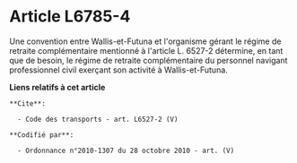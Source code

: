 # Article L6785-4

Une convention entre Wallis-et-Futuna et l'organisme gérant le régime de retraite complémentaire mentionné à l'article L.
6527-2 détermine, en tant que de besoin, le régime de retraite complémentaire du personnel navigant professionnel civil
exerçant son activité à Wallis-et-Futuna.

**Liens relatifs à cet article**

	**Cite**:

	  - Code des transports - art. L6527-2 (V)

	**Codifié par**:

	  - Ordonnance n°2010-1307 du 28 octobre 2010 - art. (V)
